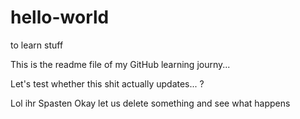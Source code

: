 # hello-world
to learn stuff

This is the readme file of my GitHub learning journy...

Let's test whether this shit actually updates... ?


Lol ihr Spasten
Okay let us delete something and see what happens